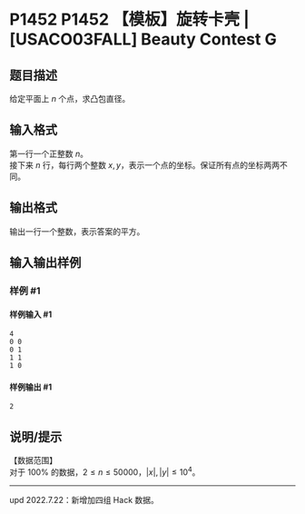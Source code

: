 # P1452 P1452 【模板】旋转卡壳 | [USACO03FALL] Beauty Contest G

## 题目描述

给定平面上 $n$ 个点，求凸包直径。


## 输入格式

第一行一个正整数 $n$。   
接下来 $n$ 行，每行两个整数 $x,y$，表示一个点的坐标。保证所有点的坐标两两不同。

## 输出格式

输出一行一个整数，表示答案的平方。

## 输入输出样例

### 样例 #1

#### 样例输入 #1

```
4
0 0
0 1
1 1
1 0
```

#### 样例输出 #1

```
2
```

## 说明/提示

【数据范围】  
对于 $100\%$ 的数据，$2\le n \le 50000$，$|x|,|y| \le 10^4$。

---

$\text{upd 2022.7.22}$：新增加四组 Hack 数据。
